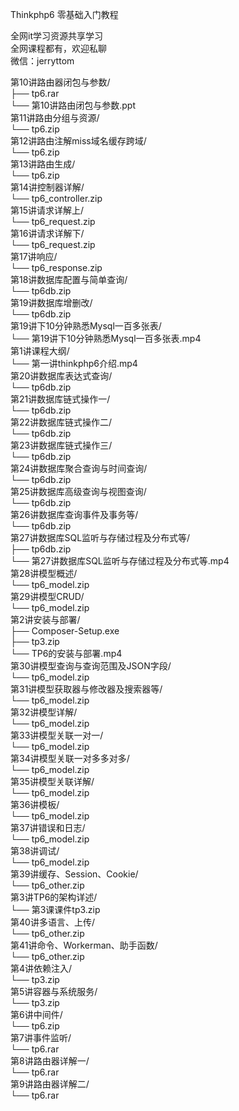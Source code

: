 Thinkphp6 零基础入门教程

全网it学习资源共享学习<br>全网课程都有，欢迎私聊<br>微信：jerryttom<br>

第10讲路由器闭包与参数/<br> ├── tp6.rar<br> └── 第10讲路由闭包与参数.ppt<br> 第11讲路由分组与资源/<br> └── tp6.zip<br> 第12讲路由注解miss域名缓存跨域/<br> └── tp6.zip<br> 第13讲路由生成/<br> └── tp6.zip<br> 第14讲控制器详解/<br> └── tp6_controller.zip<br> 第15讲请求详解上/<br> └── tp6_request.zip<br> 第16讲请求详解下/<br> └── tp6_request.zip<br> 第17讲响应/<br> └── tp6_response.zip<br> 第18讲数据库配置与简单查询/<br> └── tp6db.zip<br> 第19讲数据库增删改/<br> └── tp6db.zip<br> 第19讲下10分钟熟悉Mysql一百多张表/<br> └── 第19讲下10分钟熟悉Mysql一百多张表.mp4<br> 第1讲课程大纲/<br> └── 第一讲thinkphp6介绍.mp4<br> 第20讲数据库表达式查询/<br> └── tp6db.zip<br> 第21讲数据库链式操作一/<br> └── tp6db.zip<br> 第22讲数据库链式操作二/<br> └── tp6db.zip<br> 第23讲数据库链式操作三/<br> └── tp6db.zip<br> 第24讲数据库聚合查询与时间查询/<br> └── tp6db.zip<br> 第25讲数据库高级查询与视图查询/<br> └── tp6db.zip<br> 第26讲数据库查询事件及事务等/<br> └── tp6db.zip<br> 第27讲数据库SQL监听与存储过程及分布式等/<br> ├── tp6db.zip<br> └── 第27讲数据库SQL监听与存储过程及分布式等.mp4<br> 第28讲模型概述/<br> └── tp6_model.zip<br> 第29讲模型CRUD/<br> └── tp6_model.zip<br> 第2讲安装与部署/<br> ├── Composer-Setup.exe<br> ├── tp3.zip<br> └── TP6的安装与部署.mp4<br> 第30讲模型查询与查询范围及JSON字段/<br> └── tp6_model.zip<br> 第31讲模型获取器与修改器及搜索器等/<br> └── tp6_model.zip<br> 第32讲模型详解/<br> └── tp6_model.zip<br> 第33讲模型关联一对一/<br> └── tp6_model.zip<br> 第34讲模型关联一对多多对多/<br> └── tp6_model.zip<br> 第35讲模型关联详解/<br> └── tp6_model.zip<br> 第36讲模板/<br> └── tp6_model.zip<br> 第37讲错误和日志/<br> └── tp6_model.zip<br> 第38讲调试/<br> └── tp6_model.zip<br> 第39讲缓存、Session、Cookie/<br> └── tp6_other.zip<br> 第3讲TP6的架构详述/<br> └── 第3课课件tp3.zip<br> 第40讲多语言、上传/<br> └── tp6_other.zip<br> 第41讲命令、Workerman、助手函数/<br> └── tp6_other.zip<br> 第4讲依赖注入/<br> └── tp3.zip<br> 第5讲容器与系统服务/<br> └── tp3.zip<br> 第6讲中间件/<br> └── tp6.zip<br> 第7讲事件监听/<br> └── tp6.rar<br> 第8讲路由器详解一/<br> └── tp6.rar<br> 第9讲路由器详解二/<br> └── tp6.rar